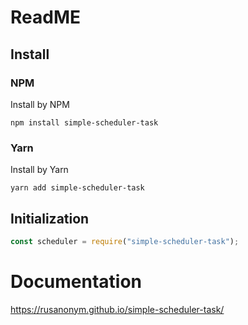 # ReadME

## Install

### NPM

Install by NPM

```shell
npm install simple-scheduler-task
```

### Yarn

Install by Yarn

```shell
yarn add simple-scheduler-task
```

## Initialization

```js
const scheduler = require("simple-scheduler-task");
```

# Documentation

https://rusanonym.github.io/simple-scheduler-task/

